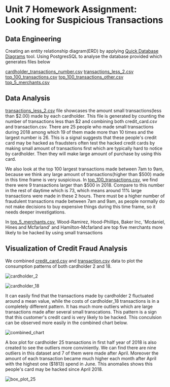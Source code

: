 # Unit 7 Homework Assignment: Looking for Suspicious Transactions

## Data Engineering

Creating an entity relationship diagram(ERD) by applying [Quick Database Diagrams](https://www.quickdatabasediagrams.com) tool. Using PostgresSQL to analyse the database provided which generates files below


[cardholder_transactions_number.csv](Data/cardholder_transactions_number.csv)
[transactions_less_2.csv](Data/transactions_less_2.csv)
[top_100_transactions.csv](Data/top_100_transactions.csv)
[top_100_transactions_other.csv](Data/top_100_transactions_other.csv)
[top_5_merchants.csv](Data/top_5_merchants.csv)

## Data Analysis

[transactions_less_2.csv](Data/transactions_less_2.csv) file showcases the amount small transactions(less than $2.00) made by each cardholder. This file is generated by counting the number of transactions less than $2 and combining both credit_card.csv and transaction.csv. There are 25 people who made small transactions during 2018 among which 19 of them made more than 10 times and the largest number is 26. This is a signal suggests that these people's credit card may be hacked as fraudsters often test the hacked credit cards by making small amount of transactions first which are typically hard to notice by cardholder. Then they will make large amount of purchase by using this card. 

We also look at the top 100 largest transactions made between 7am to 9am, because we think any large amount of transactions(higher than $500) made in this time frame is very suspicious. In [top_100_transactions.csv](Data/top_100_transactions.csv), we find there were 9 transactions larger than $500 in 2018. Compare to this number in the rest of daytime which is 73, which means around 11% large transactions were made in these 2 hours. There must be a higher number of fraudulent transactions made between 7am and 9am, as people normally do not make decisions to buy expensive things during this time frame, so it needs deeper investigations. 

In [top_5_merchants.csv](Data/top_5_merchants.csv), Wood-Ramirez, Hood-Phillips, Baker Inc, 'Mcdaniel, Hines and Mcfarland' and Hamilton-Mcfarland are top five merchants more likely to be hacked by using small transactions 

## Visualization of Credit Fraud Analysis 

We combined [credit_card.csv](Data/credit_card.csv) and [transaction.csv](Data/transaction.csv) data to plot the consumption patterns of both cardholder 2 and 18. 

![cardholder_2](Images/cardholder2)

![cardholder_18](Images/cardholder18)

It can easily find that the transactions made by cardholder 2 fluctuated around a mean value, while the costs of cardholder_18 transactions is in a completely different pattern. It has much more outliers which are large transactions made after several small transcations. This pattern is a sign that this customer's credit card is very likely to be hacked. This conculsion can be observed more easily in the combined chart below.

![combined_chart](Images/combine)

A box plot for cardholder 25 transactions in first half year of 2018 is also created to see the outliers more conviniently. We can find there are nine outliers in this dataset and 7 of them were made after April. Moreover the amount of each transaction became much higher each month after April with the highest one ($1813) spend in June. This anomalies shows this people's card may be hacked since April 2018. 

![box_plot_25](Images/cardholder25)
